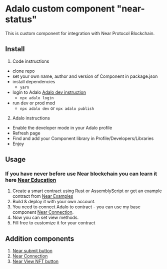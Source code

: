 # Adalo custom component "near-status"

This is custom component for integration with Near Protocol Blockchain.

## Install

1. Code instructions
  - clone repo
  - set your own name, author and version of Component in package.json
  - install dependencies
    - `yarn`
  - login to Adalo [Adalo dev instruction](https://developers.adalo.com/docs/basics/introduction)
    - `npx adalo login`
  - run dev or prod mod
    - `npx adalo dev` or `npx adalo publish`

2. Adalo instructions
- Enable the developer mode in your Adalo profile
- Refresh page
- Find and add your Component library in Profile/Developers/Libraries
- Enjoy

## Usage

### If you have never before use Near blockchain you can learn it here [Near Education](https://near.org/ru/education/)

1. Create a smart contract using Rust or AssemblyScript or get an example contract from [Near Examples](https://examples.near.org/)
2. Build & deploy it with your own account.
3. You need to connect Adalo to contract - you can use my base component [Near Connection](https://github.com/Ellweb3/near-button).
4. Now you can set view methods.
5. Fill free to customize it for your contract

## Addition components
1. [Near submit button](https://github.com/Ellweb3/near-submit-button)
2. [Near Connection](https://github.com/Ellweb3/near-button)
3. [Near View NFT button]()
